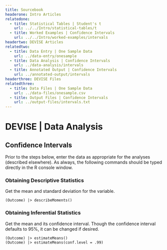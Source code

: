 ```yaml
---
title: Sourcebook
headerone: Intro Articles
relatedone:
  - title: Statistical Tables | Student's t
    url: ../../Intro/statistical-tables/t
  - title: Worked Examples | Confidence Intervals
    url: ../../Intro/worked-examples/intervals
headertwo: DEVISE Articles
relatedtwo:
  - title: Data Entry | One Sample Data
    url: ../data-entry/onesample
  - title: Data Analysis | Confidence Intervals
    url: ../data-analysis/intervals
  - title: Annotated Output | Confidence Intervals
    url: ../annotated-output/intervals
headerthree: DEVISE Files
relatedthree:
  - title: Data Files | One Sample Data
    url: ../data-files/onesample.csv
  - title: Output Files | Confidence Intervals
    url: ../output-files/intervals.txt
---
```


# DEVISE | Data Analysis

## Confidence Intervals

Prior to the steps below, enter the data as appropriate for the analyses (described elsewhere). As always, the following commands should be typed directly in the R console window.

### Obtaining Descriptive Statistics

Get the mean and standard deviation for the variable.

```{r}
(Outcome) |> describeMoments()
```

### Obtaining Inferential Statistics

Get the mean and its confidence interval. Though the confidence interval defaults to 95%, it can be changed if desired.

```{r}
(Outcome) |> estimateMeans()
(Outcome) |> estimateMeans(conf.level = .99)
```
